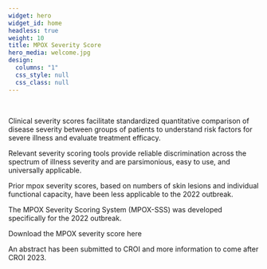 ```yaml
---
widget: hero
widget_id: home
headless: true
weight: 10
title: MPOX Severity Score
hero_media: welcome.jpg
design:
  columns: "1"
  css_style: null
  css_class: null
---
```

<br>

Clinical severity scores facilitate standardized quantitative comparison of disease severity between groups of patients to understand risk factors for severe illness and evaluate treatment efficacy. 

Relevant severity scoring tools provide reliable discrimination across the spectrum of illness severity and are parsimonious, easy to use, and universally applicable. 

Prior mpox severity scores, based on numbers of skin lesions and individual functional capacity, have been less applicable to the 2022 outbreak.

The MPOX Severity Scoring System (MPOX-SSS) was developed specifically for the 2022 outbreak. 

D﻿ownload the MPOX severity score here

A﻿n abstract has been submitted to CROI and m﻿ore information to come after CROI 2023.